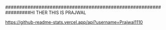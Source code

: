 #################################################################HI THER
THIS IS PRAJWAL 

https://github-readme-stats.vercel.app/api?username=Prajwal1110






